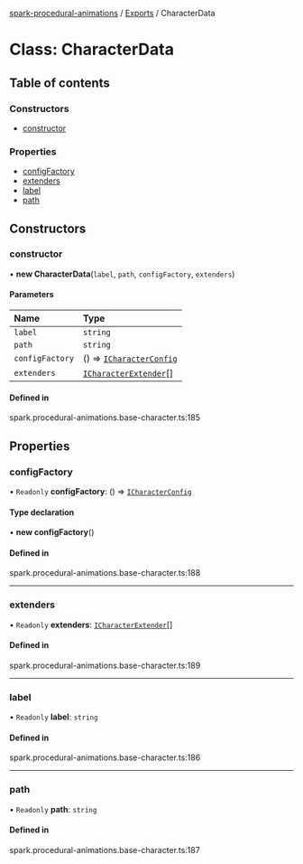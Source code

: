 [spark-procedural-animations](../README.md) / [Exports](../modules.md) / CharacterData

# Class: CharacterData

## Table of contents

### Constructors

- [constructor](CharacterData.md#constructor)

### Properties

- [configFactory](CharacterData.md#configfactory)
- [extenders](CharacterData.md#extenders)
- [label](CharacterData.md#label)
- [path](CharacterData.md#path)

## Constructors

### constructor

• **new CharacterData**(`label`, `path`, `configFactory`, `extenders`)

#### Parameters

| Name | Type |
| :------ | :------ |
| `label` | `string` |
| `path` | `string` |
| `configFactory` | () => [`ICharacterConfig`](../interfaces/ICharacterConfig.md) |
| `extenders` | [`ICharacterExtender`](../interfaces/ICharacterExtender.md)[] |

#### Defined in

spark.procedural-animations.base-character.ts:185

## Properties

### configFactory

• `Readonly` **configFactory**: () => [`ICharacterConfig`](../interfaces/ICharacterConfig.md)

#### Type declaration

• **new configFactory**()

#### Defined in

spark.procedural-animations.base-character.ts:188

___

### extenders

• `Readonly` **extenders**: [`ICharacterExtender`](../interfaces/ICharacterExtender.md)[]

#### Defined in

spark.procedural-animations.base-character.ts:189

___

### label

• `Readonly` **label**: `string`

#### Defined in

spark.procedural-animations.base-character.ts:186

___

### path

• `Readonly` **path**: `string`

#### Defined in

spark.procedural-animations.base-character.ts:187

